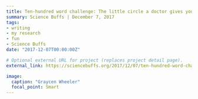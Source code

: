 ```yaml
---
title: Ten-hundred word challenge: The little circle a doctor gives you vs. the bad block
summary: Science Buffs | December 7, 2017
tags:
- writing
- my research
- fun
- Science Buffs
date: "2017-12-07T00:00:00Z"

# Optional external URL for project (replaces project detail page).
external_link: https://sciencebuffs.org/2017/12/07/ten-hundred-word-challenge-part-6/

image:
  caption: "Graycen Wheeler"
  focal_point: Smart
---
```

